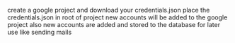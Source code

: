create a google project and download your credentials.json
place the credentials.json in root of project
new accounts will be added to the google project
also new accounts are added and stored to the database for later use like sending mails
